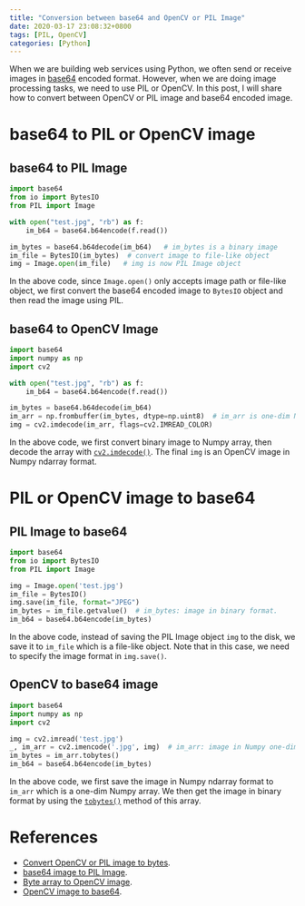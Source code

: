 ```yaml
---
title: "Conversion between base64 and OpenCV or PIL Image"
date: 2020-03-17 23:08:32+0800
tags: [PIL, OpenCV]
categories: [Python]
---
```


When we are building web services using Python, we often send or receive images
in [base64](https://docs.python.org/3/library/base64.html) encoded format.
However, when we are doing image processing tasks, we need to use PIL or
OpenCV. In this post, I will share how to convert between OpenCV or PIL image
and base64 encoded image.

<!--more-->

# base64 to PIL or OpenCV image #

## base64 to PIL Image

```python
import base64
from io import BytesIO
from PIL import Image

with open("test.jpg", "rb") as f:
    im_b64 = base64.b64encode(f.read())

im_bytes = base64.b64decode(im_b64)   # im_bytes is a binary image
im_file = BytesIO(im_bytes)  # convert image to file-like object
img = Image.open(im_file)   # img is now PIL Image object
```

In the above code, since `Image.open()` only accepts image path or file-like
object, we first convert the base64 encoded image to `BytesIO` object and then
read the image using PIL.

## base64 to OpenCV Image

```python
import base64
import numpy as np
import cv2

with open("test.jpg", "rb") as f:
    im_b64 = base64.b64encode(f.read())

im_bytes = base64.b64decode(im_b64)
im_arr = np.frombuffer(im_bytes, dtype=np.uint8)  # im_arr is one-dim Numpy array
img = cv2.imdecode(im_arr, flags=cv2.IMREAD_COLOR)
```

In the above code, we first convert binary image to Numpy array, then decode
the array with
[`cv2.imdecode()`](https://docs.opencv.org/3.4/d4/da8/group__imgcodecs.html#ga26a67788faa58ade337f8d28ba0eb19e).
The final `img` is an OpenCV image in Numpy ndarray format.

# PIL or OpenCV image to base64

## PIL Image to base64

```python
import base64
from io import BytesIO
from PIL import Image

img = Image.open('test.jpg')
im_file = BytesIO()
img.save(im_file, format="JPEG")
im_bytes = im_file.getvalue()  # im_bytes: image in binary format.
im_b64 = base64.b64encode(im_bytes)
```

In the above code, instead of saving the PIL Image object `img` to the disk, we
save it to `im_file` which is a file-like object. Note that in this case, we
need to specify the image format in `img.save()`.

## OpenCV to base64 image

```python
import base64
import numpy as np
import cv2

img = cv2.imread('test.jpg')
_, im_arr = cv2.imencode('.jpg', img)  # im_arr: image in Numpy one-dim array format.
im_bytes = im_arr.tobytes()
im_b64 = base64.b64encode(im_bytes)
```

In the above code, we first save the image in Numpy ndarray format to `im_arr`
which is a one-dim Numpy array. We then get the image in binary format by
using the [`tobytes()`](https://docs.scipy.org/doc/numpy/reference/generated/numpy.ndarray.tobytes.html)
method of this array.

# References

+ [Convert OpenCV or PIL image to bytes](https://jdhao.github.io/2019/07/06/python_opencv_pil_image_to_bytes/).
+ [base64 image to PIL Image](https://stackoverflow.com/a/26079673/6064933).
+ [Byte array to OpenCV image](https://stackoverflow.com/a/50444666/6064933).
+ [OpenCV image to base64](https://stackoverflow.com/q/40928205/6064933).
